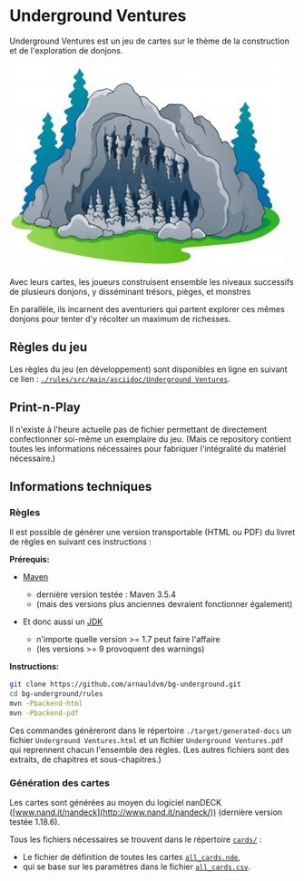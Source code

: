 Underground Ventures
====================

Underground Ventures est un jeu de cartes sur le thème de la construction et de l'exploration de donjons.

![Dungeon door](./cards/img/door/door2.jpg)

Avec leurs cartes, les joueurs construisent ensemble les niveaux successifs de plusieurs donjons,
y disséminant trésors, pièges, et monstres

En parallèle, ils incarnent des aventuriers qui partent explorer ces mêmes donjons
pour tenter d'y récolter un maximum de richesses.

Règles du jeu
-------------

Les règles du jeu (en développement) sont disponibles en ligne en suivant ce lien :
[`./rules/src/main/asciidoc/Underground Ventures`](./rules/src/main/asciidoc/Underground%20Ventures.adoc).

Print-n-Play
------------

Il n'existe à l'heure actuelle pas de fichier permettant de directement confectionner
soi-même un exemplaire du jeu.
(Mais ce repository contient toutes les informations nécessaires pour fabriquer l'intégralité du matériel nécessaire.)

Informations techniques
-----------------------

### Règles

Il est possible de générer une version transportable (HTML ou PDF) du livret de règles en suivant ces instructions :

**Prérequis:**

- [Maven](http://maven.apache.org/)
    - dernière version testée : Maven 3.5.4
    - (mais des versions plus anciennes devraient fonctionner également)

- Et donc aussi un [JDK](http://jdk.java.net/)
    - n'importe quelle version >= 1.7 peut faire l'affaire
    - (les versions >= 9 provoquent des warnings)

**Instructions:**

```sh
git clone https://github.com/arnauldvm/bg-underground.git
cd bg-underground/rules
mvn -Pbackend-html
mvn -Pbackend-pdf
```

Ces commandes génèreront dans le répertoire `./target/generated-docs` un fichier `Underground Ventures.html` et un fichier `Underground Ventures.pdf` qui reprennent chacun l'ensemble des règles. (Les autres fichiers sont des extraits, de chapitres et sous-chapitres.)

### Génération des cartes

Les cartes sont générées au moyen du logiciel nanDECK ([www.nand.it/nandeck](http://www.nand.it/nandeck/)) (dernière version testée 1.18.6).

Tous les fichiers nécessaires se trouvent dans le répertoire [`cards/`](./cards/) :

- Le fichier de définition de toutes les cartes [`all_cards.nde`](./cards/all_cards.nde),
- qui se base sur les paramètres dans le fichier [`all_cards.csv`](./cards/all_cards.csv).
